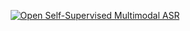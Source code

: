 <p align="center">
  <a href="https://github.com/aliyevom/self-supervised-multimodal-asr" target="_blank" rel="noopener noreferrer">
    <img src="https://img.shields.io/badge/Open-Self--Supervised%20Multimodal%20ASR-111827?style=for-the-badge&logo=github&labelColor=0ea5e9&color=111827" alt="Open Self-Supervised Multimodal ASR" />
  </a>
 </p>